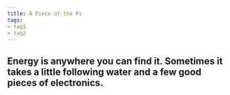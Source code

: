 ```yaml
---
title: A Piece of the Pi
tags:
- tag1
- tag2
---
```


## Energy is anywhere you can find it. Sometimes it takes a little following water and a few good pieces of electronics. 



